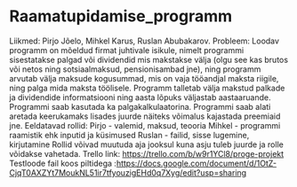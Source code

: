 # Raamatupidamise_programm
Liikmed: Pirjo Jõelo, Mihkel Karus, Ruslan Abubakarov.
Probleem: Loodav programm on mõeldud firmat juhtivale isikule, nimelt programmi sisestatakse palgad või dividendid mis makstakse välja (olgu see kas brutos või netos ning sotsiaalmaksud, pensionisambad jne), ning programm arvutab välja maksude kogusummad, mis on vaja tööandjal maksta riigile, ning palga mida maksta töölisele. Programm talletab välja makstud palkade ja dividendide informatsiooni ning aasta lõpuks väljastab aastaaruande. Programmi saab kasutada ka palgakalkulaatorina. Programmi saab alati aretada keerukamaks lisades juurde näiteks võimalus kajastada preemiaid jne.
Eeldatavad rollid:
Pirjo - valemid, maksud, teooria
Mihkel - programmi raamistik ehk inputid ja küsimused
Ruslan - failid, sisse lugemine, kirjutamine
Rollid võivad muutuda aja jooksul kuna asju tuleb juurde ja rolle võidakse vahetada.
Trello link: https://trello.com/b/w9r1YCl8/proge-projekt
Testloode fail koos piltidega :https://docs.google.com/document/d/1OtZ-CjqT0AXZYt7MoukNL51ir7tfyouzigEHd0q7Xyg/edit?usp=sharing
